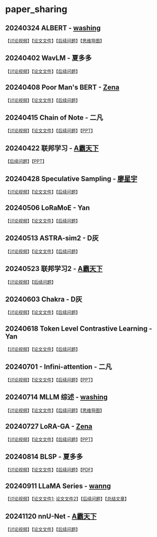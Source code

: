 <!--
 * @Author: washing1127
 * @Date: 2024-11-24 16:45:41
 * @LastEditors: washing1127
 * @LastEditTime: 2024-11-24 16:54:12
 * @FilePath: /paper_sharing/README.md
 * @Description: 
-->
# paper_sharing
## 20240324 ALBERT - [washing](https://github.com/washing1127) 
【[讨论视频](https://www.bilibili.com/video/BV1rC41187JS/?share_source=copy_web&vd_source=88940ee2a1d8d09b9bfc831ab9ae1145)】【[论文文件](./QA/2024/20240324-ALBERT/1909.11942.pdf)】【[后续问题](./QA/2024/20240324-ALBERT/QA.md)】【[思维导图](https://www.zhixi.com/view/bb3e6228)】

## 20240402 WavLM - 夏多多
【[讨论视频](https://www.bilibili.com/video/BV1Gf421o74S/?share_source=copy_web&vd_source=88940ee2a1d8d09b9bfc831ab9ae1145)】【[论文文件](./QA/2024/20240402-WavLM/2110.13900.pdf)】【[后续问题](./QA/2024/20240402-WavLM/QA.md)】

## 20240408 Poor Man's BERT - [Zena](https://github.com/ZhaoZeqing) 
【[讨论视频](https://www.bilibili.com/video/BV1qD421p7fP/?share_source=copy_web&vd_source=88940ee2a1d8d09b9bfc831ab9ae1145)】【[论文文件](./QA/2024/20240408-PoorMan'sBERT/2004.03844v1.pdf)】【[后续问题](./QA/2024/20240408-PoorMan'sBERT/QA.md)】

## 20240415 Chain of Note - 二凡
【[讨论视频]( https://www.bilibili.com/video/BV1bZ421Y7iz/?share_source=copy_web&vd_source=88940ee2a1d8d09b9bfc831ab9ae1145)】【[论文文件](./QA/2024/20240415-ChainOfNote/2311.09210.pdf)】【[后续问题](./QA/2024/20240415-ChainOfNote/QA.md)】【[PPT](./QA/2024/20240415-ChainOfNote/ppt.ppt)】

## 20240422 联邦学习 - [A霸天下](https://github.com/xiely-123)

【[后续问题](./QA/2024/20240422-FederatedLearning/QA.md)】【[PPT](./QA/2024/20240422-FederatedLearning/federated_learning.pptx)】

## 20240428 Speculative Sampling - [廖星宇](https://github.com/L1aoXingyu) 

【[讨论视频](https://www.bilibili.com/video/BV1jJ4m1n7N4/?share_source=copy_web&vd_source=88940ee2a1d8d09b9bfc831ab9ae1145)】【[论文文件](./QA/2024/20240428-SpeculativeSampling/2302.01318v1.pdf)】【[后续问题](./QA/2024/20240428-SpeculativeSampling/QA.md)】

## 20240506 LoRaMoE - Yan

【[讨论视频](https://www.bilibili.com/video/BV1Sb42187u1/?share_source=copy_web&vd_source=88940ee2a1d8d09b9bfc831ab9ae1145)】【[论文文件](./QA/2024/20240506-LoRaMoE/2312.09979v4.pdf)】【[后续问题](./QA/2024/20240506-LoRaMoE/QA.md)】

## 20240513 ASTRA-sim2 - D灰

【[讨论视频](https://www.bilibili.com/video/BV1h7421f7Rx/)】【[论文文件](./QA/2024/20240513-ASTRA-sim2/2303.14006v1.pdf)】【[后续问题](./QA/2024/20240513-ASTRA-sim2/QA.md)】

## 20240523 联邦学习2 - [A霸天下](https://github.com/xiely-123)

【[讨论视频](https://www.bilibili.com/video/BV1um421K72h/)】【[后续问题](./QA/2024/20240523-FederatedLearning2/QA.md)】

## 20240603 Chakra - D灰

【[讨论视频](https://www.bilibili.com/video/BV1oD421u7wR/)】【[论文文件](./QA/2024/20240603-Chakra/2305.14516v2.pdf)】【[后续问题](./QA/2024/20240603-Chakra/QA.md)】

## 20240618	Token Level Contrastive Learning - Yan
【[讨论视频](https://www.bilibili.com/video/BV18LgPe1Etx/)】【[论文文件](./QA/2024/20240618-TokenLevelConstrastiveLearning/2312.14667v2.pdf)】【[后续问题](./QA/2024/20240618-TokenLevelConstrastiveLearning/QA.md)】

## 20240701 - Infini-attention - 二凡
【[讨论视频](https://www.bilibili.com/video/BV1a9hweYESW/)】【[论文文件](./QA/2024/20240701-InfiniAttention/2404.07143v1.pdf)】【[后续问题](./QA/2024/20240701-InfiniAttention/QA.md)】【[PPT](./QA/2024/20240701-InfiniAttention/infini-attention.pptx)】

## 20240714 MLLM 综述 - [washing](https://github.com/washing1127) 
【[讨论视频](https://www.bilibili.com/video/BV1HTbDeGE4M/)】【[论文文件](./QA/2024/20240714-MLLMSurvey/2306.13549v2.pdf)】【[后续问题](./QA/2024/20240714-MLLMSurvey/QA.md)】【[思维导图](https://www.zhixi.com/view/33bcf518)】

## 20240727 LoRA-GA - [Zena](https://github.com/ZhaoZeqing) 
【[讨论视频](https://www.bilibili.com/video/BV1K7vpeWEKx/?share_source=copy_web&vd_source=88940ee2a1d8d09b9bfc831ab9ae1145)】【[论文文件](./QA/2024/20240727-LoRAGA/2407.05000v2.pdf)】【[后续问题](./QA/2024/20240727-LoRAGA/QA.md)】【[PPT](./QA/2024/20240727-LoRAGA/20240721-LoRA-GA.pptx)】

## 20240814 BLSP - 夏多多
【[讨论视频](https://www.bilibili.com/video/BV14Re5ewEhr/?share_source=copy_web&vd_source=88940ee2a1d8d09b9bfc831ab9ae1145)】【[论文文件](./QA/2024/20240814-BLSP/2309.00916v2.pdf)】【[后续问题](./QA/2024/20240814-BLSP/QA.md)】【[PDF](./QA/2024/20240814-BLSP/BLSP.pdf)】

## 20240911 LLaMA Series - [wanng](https://github.com/wanng-ide)
【[讨论视频](https://www.bilibili.com/video/BV1iu4nerEG1/?share_source=copy_web&vd_source=88940ee2a1d8d09b9bfc831ab9ae1145)】【[论文文件1](./QA/2024/20240911-llamaseries/2302.13971v1.pdf); [论文文件2](./QA/2024/20240911-llamaseries/2307.09288v2.pdf)】【[后续问题](./QA/2024/20240911-llamaseries//QA.md)】【[总结文章](https://zhuanlan.zhihu.com/p/717159151)】

## 20241120 nnU-Net - [A霸天下](https://github.com/xiely-123)

【[讨论视频](https://www.bilibili.com/video/BV1sUBxYSEv6/?share_source=copy_web&vd_source=88940ee2a1d8d09b9bfc831ab9ae1145)】【[论文文件](https://www.nature.com/articles/s41592-020-01008-z)】【[后续问题](./QA/2024/20241120-nnU-Net/QA.md)】
